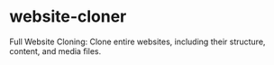 # website-cloner
Full Website Cloning: Clone entire websites, including their structure, content, and media files.
